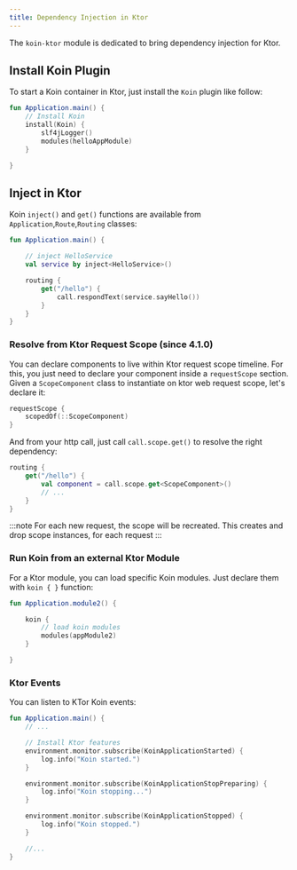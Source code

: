 ```yaml
---
title: Dependency Injection in Ktor
---
```


The `koin-ktor` module is dedicated to bring dependency injection for Ktor.

## Install Koin Plugin

To start a Koin container in Ktor, just install the `Koin` plugin like follow:

```kotlin
fun Application.main() {
    // Install Koin
    install(Koin) {
        slf4jLogger()
        modules(helloAppModule)
    }

}
```

## Inject in Ktor

Koin `inject()` and `get()` functions are available from `Application`,`Route`,`Routing` classes:

```kotlin
fun Application.main() {

    // inject HelloService
    val service by inject<HelloService>()

    routing {
        get("/hello") {
            call.respondText(service.sayHello())
        }
    }
}
```

### Resolve from Ktor Request Scope (since 4.1.0)

You can declare components to live within Ktor request scope timeline. For this, you just need to declare your component inside a `requestScope` section. Given a `ScopeComponent` class to instantiate on ktor web request scope, let's declare it:

```kotlin
requestScope {
    scopedOf(::ScopeComponent)
}
```

And from your http call, just call `call.scope.get()` to resolve the right dependency:

```kotlin
routing {
    get("/hello") {
        val component = call.scope.get<ScopeComponent>()
        // ... 
    }
}
```

:::note
For each new request, the scope will be recreated. This creates and drop scope instances, for each request
:::


### Run Koin from an external Ktor Module

For a Ktor module, you can load specific Koin modules. Just declare them with `koin { }` function:


```kotlin
fun Application.module2() {

    koin {
        // load koin modules
        modules(appModule2)
    }

}
```

### Ktor Events

You can listen to KTor Koin events:

```kotlin
fun Application.main() {
    // ...

    // Install Ktor features
    environment.monitor.subscribe(KoinApplicationStarted) {
        log.info("Koin started.")
    }

    environment.monitor.subscribe(KoinApplicationStopPreparing) {
        log.info("Koin stopping...")
    }

    environment.monitor.subscribe(KoinApplicationStopped) {
        log.info("Koin stopped.")
    }

    //...
}
```

